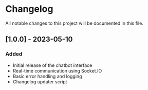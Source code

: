 # Changelog
All notable changes to this project will be documented in this file.

## [1.0.0] - 2023-05-10
### Added
- Initial release of the chatbot interface
- Real-time communication using Socket.IO
- Basic error handling and logging
- Changelog updater script
